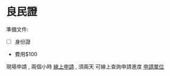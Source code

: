 # 良民證
準備文件:
- [ ] 身份證
- 費用$100

現場申請 , 兩個小時
[線上申請](https://www.npa.gov.tw/NPAGip/wSite/np?ctNode=11725) , 須兩天 可線上查詢申請進度
[申請單位](https://www.npa.gov.tw/NPAGip/wSite/ct?xItem=64542&ctNode=12748)
